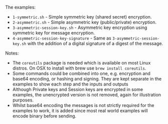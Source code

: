 The examples:
* `1-symmetric.sh` - Simple symmetric key (shared secret) encryption.
* `2-asymmetric.sh` - Simple asymmetric key (public/private) encryption.
* `3-asymmetric-session-key.sh` - Asymmetric key encryption using symmetric key for message encryption.
* `4-asymmetric-session-key-signature` - Same as `3-asymmetric-session-key.sh` with the addition of a digital signature of a digest of the message.

Notes:

* The `coreutils` package is needed which is available on most Linux distros.  On OSX to install with brew use `brew install coreutils`.
* Some commands could be combined into one, e.g. encryption and base64 encoding, or hashing and signing. They are kept separate in the examples to show each step and the inputs and outputs
* Although Private keys and Session keys are encrypted in some examples, the unencrypted version is not removed, again for illustration purposes.
* Whilst base64 encoding the messages is not strictly required for the examples to work, it is added since most real world examples will encode binary before sending.
